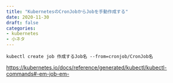 ```yaml
---
title: "KubernetesのCronJobからJobを手動作成する"
date: 2020-11-30
draft: false
categories:
- kubernetes
- 小ネタ
---
```


```shell
kubectl create job 作成するJob名 --from=cronjob/CronJob名
```

https://kubernetes.io/docs/reference/generated/kubectl/kubectl-commands#-em-job-em-
